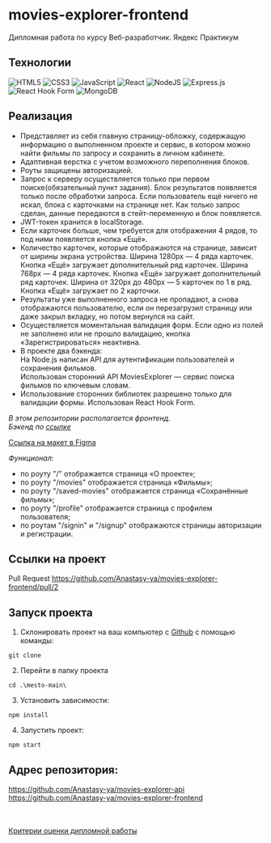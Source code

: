 # movies-explorer-frontend
Дипломная работа по курсу Веб-разработчик. Яндекс Практикум

## Технологии
![HTML5](https://img.shields.io/badge/html5-%23E34F26.svg?style=for-the-badge&logo=html5&logoColor=white)
![CSS3](https://img.shields.io/badge/css3-%231572B6.svg?style=for-the-badge&logo=css3&logoColor=white)
![JavaScript](https://img.shields.io/badge/javascript-%23323330.svg?style=for-the-badge&logo=javascript&logoColor=%23F7DF1E)
![React](https://img.shields.io/badge/react-%2320232a.svg?style=for-the-badge&logo=react&logoColor=%2361DAFB)
![NodeJS](https://img.shields.io/badge/node.js-6DA55F?style=for-the-badge&logo=node.js&logoColor=white)
![Express.js](https://img.shields.io/badge/express.js-%23404d59.svg?style=for-the-badge&logo=express&logoColor=%2361DAFB)
![React Hook Form](https://img.shields.io/badge/React%20Hook%20Form-%23EC5990.svg?style=for-the-badge&logo=reacthookform&logoColor=white)
![MongoDB](https://img.shields.io/badge/MongoDB-%234ea94b.svg?style=for-the-badge&logo=mongodb&logoColor=white)


## Реализация
- Представляет из себя главную страницу-обложку, содержащую информацию о выполненном проекте и сервис, в котором можно найти фильмы по запросу и сохранить в личном кабинете.
- Адаптивная верстка с учетом возможного переполнения блоков. 
- Роуты защищены авторизацией. 
- Запрос к серверу осуществляется только при первом поиске(обязательный пункт задания).
Блок результатов появляется только после обработки запроса. Если пользователь ещё ничего не искал, блока с карточками на странице нет. Как только запрос сделан, 
данные передаются в стейт-переменную и блок появляется. 
- JWT-токен хранится в localStorage. 
- Если карточек больше, чем требуется для отображения 4 рядов, то под ними появляется кнопка «Ещё». 
- Количество карточек, которые отображаются на странице, зависит от ширины экрана устройства.
Ширина 1280px — 4 ряда карточек. Кнопка «Ещё» загружает дополнительный ряд карточек. Ширина 768px — 4 ряда карточек. Кнопка «Ещё» загружает дополнительный ряд карточек.
Ширина от 320px до 480px — 5 карточек по 1 в ряд. Кнопка «Ещё» загружает по 2 карточки. 
- Результаты уже выполненного запроса не пропадают, а снова отображаются пользователю, если он перезагрузил страницу или даже закрыл вкладку, но потом вернулся на сайт.
- Осуществляется моментальная валидация форм. Если одно из полей не заполнено или не прошло валидацию, кнопка «Зарегистрироваться» неактивна.
- В проекте два бэкенда:<br>
На Node.js написан API для аутентификации пользователей и сохранения фильмов.<br>
Использован сторонний API MoviesExplorer — сервис поиска фильмов по ключевым словам.
- Использование сторонних библиотек разрешено только для валидации формы. Использован React Hook Form.



*В этом репозитории располагается фронтенд.*<br>
*Бэкенд по [ссылке](https://github.com/Anastasy-ya/movies-explorer-api)*


[Ссылка на макет в Figma]([https://www.figma.com/file/mqW0Joa8w2EToBoXqKky1S/Diploma-(Copy)?type=design&node-id=344-0&mode=design](https://www.figma.com/file/LAjsVEZSYL5EmZEeyTvlWB/Diploma-(Copy)%D0%BF%D0%BE%D1%81%D0%BB%D0%B5%D0%B4%D0%BD%D1%8F%D1%8F-%D1%81-%D0%B8%D0%B7%D0%BC%D0%B5%D0%BD%D0%B5%D0%BD%D0%B8%D1%8F%D0%BC%D0%B8-28-%D1%81%D0%B5%D0%BD%D1%82?type=design&node-id=891%3A3857&mode=dev&t=L512bQzZGWA5qwHl-1))


*Функционал:*

*  по роуту "/" отображается страница «О проекте»;
*  по роуту "/movies" отображается страница «Фильмы»;
*  по роуту "/saved-movies" отображается страница «Сохранённые фильмы»;
*  по роуту "/profile" отображается страница с профилем пользователя;
*  по роутам "/signin" и "/signup" отображаются страницы авторизации и регистрации.

<!---Graduate work on the course web developer/backend-->


## Ссылки на проект

<!--Frontend https://anastasy-ya.diplom.nomoredomains.xyz

Backend https://api.anastasy-ya.diplom.nomoredomains.xyz-->

Pull Request https://github.com/Anastasy-ya/movies-explorer-frontend/pull/2


## Запуск проекта

1. Склонировать проект на ваш компьютер с [Github]() с помощью команды:
```
git clone 
```
2. Перейти в папку проекта
```
cd .\mesto-main\
```
3. Установить зависимости:
```
npm install
```
4. Запустить проект:
```
npm start
```

## Адрес репозитория:

https://github.com/Anastasy-ya/movies-explorer-api<br>
https://github.com/Anastasy-ya/movies-explorer-frontend<br>
<br><br>

[Критерии оценки дипломной работы](https://code.s3.yandex.net/web-developer/static/new-program/web-diploma-criteria-2.0/index.html)
